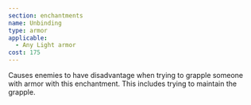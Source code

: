 ```yaml
---
section: enchantments
name: Unbinding
type: armor
applicable:
  - Any Light armor
cost: 175
---
```

Causes enemies to have disadvantage when trying to grapple someone with armor with this enchantment. This includes trying to maintain the grapple.